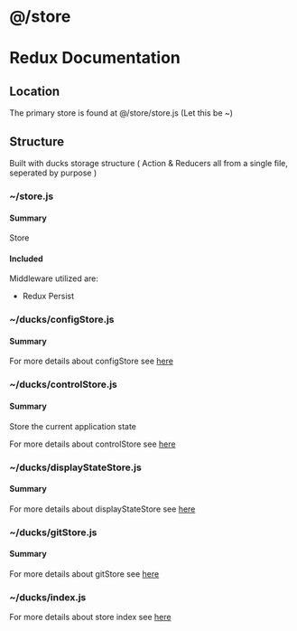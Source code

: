 # @/store
# Redux Documentation

## Location
The primary store is found at @/store/store.js (Let this be ~)  

## Structure
Built with ducks storage structure ( Action & Reducers all from a single file, seperated by purpose )
### ~/store.js
#### Summary
Store
#### Included
Middleware utilized are:
* Redux Persist

### ~/ducks/configStore.js
#### Summary

For more details about configStore see [here](./configStore.md)

### ~/ducks/controlStore.js
#### Summary
Store the current application state
  
For more details about controlStore see [here](./controlStore.md)



### ~/ducks/displayStateStore.js
#### Summary

For more details about displayStateStore see [here](./displayStateStore.md)

### ~/ducks/gitStore.js
#### Summary

For more details about gitStore see [here](./gitStore.md)

### ~/ducks/index.js

For more details about store index see [here](./index.md)
